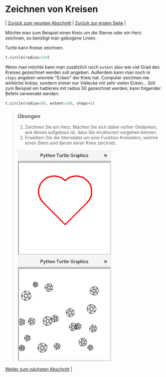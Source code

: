 # Zeichnen von Kreisen


| [Zurück zum neunten Abschnitt](09Sterne.md) | [Zurück zur ersten Seite](README.md) |

Möchte man zum Beispiel einen Kreis um die Sterne oder ein Herz zeichnen, so benötigt man
gebogene Linien.

Turtle kann Kreise zeichnen.

```python
t.circle(radius=150)
```

Wenn man möchte kann man zusätzlich noch `extent` also wie viel Grad des Kreises
gezeichnet werden soll angeben. Außerdem kann man noch in `steps` angeben wieviele "Ecken" der Kreis hat.
Computer zeichnen nie wirkliche kreise, sondern immer nur Vielecke mit sehr vielen Ecken...
Soll zum Beispiel ein halbkreis mit radius 50 gezeichnet werden, kann folgender Befehl verwendet werden:

```python
t.circle(radius=50, extent=180, steps=5)
```

> ### Übungen
> 
> 1. Zeichnen Sie ein Herz. Machen Sie sich dabei vorher Gedanken, wie dieses aufgebaut ist, dass Sie strukturiert vorgehen können.
> 2. Erweitern Sie die Sterndatei um eine Funktion Kreisstern, welche einen Stern und darum einen Kreis zeichnet.
> 
> ![Turtle Herz](img/turtleherz.png) ![Turtle Sternkreise](img/turtlesternerandomkreise.png)

[Weiter zum nächsten Abschnitt](nope.md) |